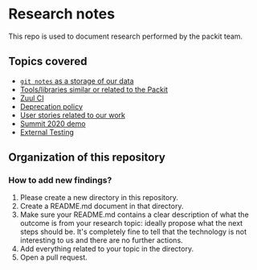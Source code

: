 # Research notes

This repo is used to document research performed by the packit team.


## Topics covered

* [`git notes` as a storage of our data](./git_notes)
* [Tools/libraries similar or related to the Packit](./automation-tools)
* [Zuul CI](./zuul)
* [Deprecation policy](./deprecation)
* [User stories related to our work](./user-stories/)
* [Summit 2020 demo](summit-demo/)
* [External Testing](external-testing/)


## Organization of this repository


### How to add new findings?

1. Please create a new directory in this repository.
2. Create a README.md document in that directory.
3. Make sure your README.md contains a clear description of what the outcome is
   from your research topic: ideally propose what the next steps should be.
   It's completely fine to tell that the technology is not interesting to us
   and there are no further actions.
4. Add everything related to your topic in the directory.
5. Open a pull request.
